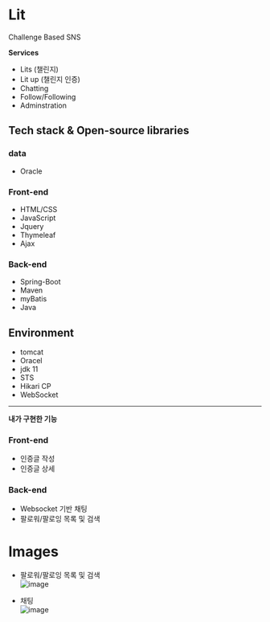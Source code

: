 # Lit
Challenge Based SNS
 
 **Services**
 - Lits (챌린지)
 - Lit up (챌린지 인증)
 - Chatting
 - Follow/Following
 - Adminstration

 ## Tech stack & Open-source libraries
 ### data
 * Oracle
### Front-end
 *  HTML/CSS
 *  JavaScript
 *  Jquery
 *  Thymeleaf
 *  Ajax
### Back-end
 * Spring-Boot
 * Maven
 * myBatis
 * Java
 
## Environment  
  *  tomcat
  *  Oracel
  *  jdk 11
  *  STS
  *  Hikari CP
  *  WebSocket
  
----
**내가 구현한 기능**
### Front-end
* 인증글 작성
* 인증글 상세

### Back-end
* Websocket 기반 채팅
* 팔로워/팔로잉 목록 및 검색

# Images

* 팔로워/팔로잉 목록 및 검색  
![image](https://user-images.githubusercontent.com/93972072/178234598-8bdfde74-2cea-4326-8fc2-b0b8083d559c.png)


* 채팅  
![image](https://user-images.githubusercontent.com/93972072/178234991-f0f3bbd2-ea59-4f61-ae2f-092055060927.png)


